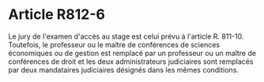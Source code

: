 # Article R812-6

Le jury de l'examen d'accès au stage est celui prévu à l'article R. 811-10. Toutefois, le professeur ou le maître de conférences de sciences économiques ou de gestion est remplacé par un professeur ou un maître de conférences de droit et les deux administrateurs judiciaires sont remplacés par deux mandataires judiciaires désignés dans les mêmes conditions.
